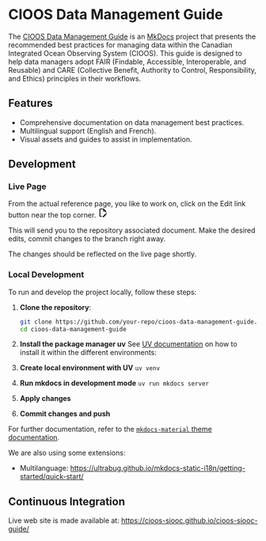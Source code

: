 # CIOOS Data Management Guide

The [CIOOS Data Management Guide](https://cioos-siooc.github.io/cioos-siooc-guide/) is an [MkDocs](https://www.mkdocs.org/) project that presents the recommended best practices for managing data within the Canadian Integrated Ocean Observing System (CIOOS). This guide is designed to help data managers adopt FAIR (Findable, Accessible, Interoperable, and Reusable) and CARE (Collective Benefit, Authority to Control, Responsibility, and Ethics) principles in their workflows.

## Features

- Comprehensive documentation on data management best practices.
- Multilingual support (English and French).
- Visual assets and guides to assist in implementation.

## Development

### Live Page

From the actual reference page, you like to work on, click on the Edit link button near the top corner. <svg xmlns="http://www.w3.org/2000/svg" height=20 viewBox="0 0 24 24"><path d="M10 20H6V4h7v5h5v3.1l2-2V8l-6-6H6c-1.1 0-2 .9-2 2v16c0 1.1.9 2 2 2h4zm10.2-7c.1 0 .3.1.4.2l1.3 1.3c.2.2.2.6 0 .8l-1 1-2.1-2.1 1-1c.1-.1.2-.2.4-.2m0 3.9L14.1 23H12v-2.1l6.1-6.1z"></path></svg>

This will send you to the repository associated document. Make the desired edits, commit changes to the branch right away.

The changes should be reflected on the live page shortly.

### Local Development

To run and develop the project locally, follow these steps:

1. **Clone the repository**:
   ```sh
   git clone https://github.com/your-repo/cioos-data-management-guide.git
   cd cioos-data-management-guide
   ```

2. **Install the package manager uv**
    See [UV documentation](https://docs.astral.sh/uv/getting-started/installation/) on how to install it within the different environments:

3. **Create local environment with UV**
    `uv venv`

4. **Run mkdocs in development mode**
    `uv run mkdocs server`

5. **Apply changes**

6. **Commit changes and push**

For further documentation, refer to the [`mkdocs-material` theme documentation](https://squidfunk.github.io/mkdocs-material/).

We are also using some extensions:
- Multilanguage: https://ultrabug.github.io/mkdocs-static-i18n/getting-started/quick-start/

## Continuous Integration

Live web site is made available at:  https://cioos-siooc.github.io/cioos-siooc-guide/
